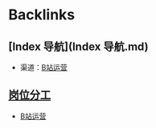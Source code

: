 
# Backlinks
## [Index 导航](Index 导航.md)
- 渠道：[B站运营](B站运营.md)

## [岗位分工](岗位分工.md)
- [B站运营](B站运营.md)

